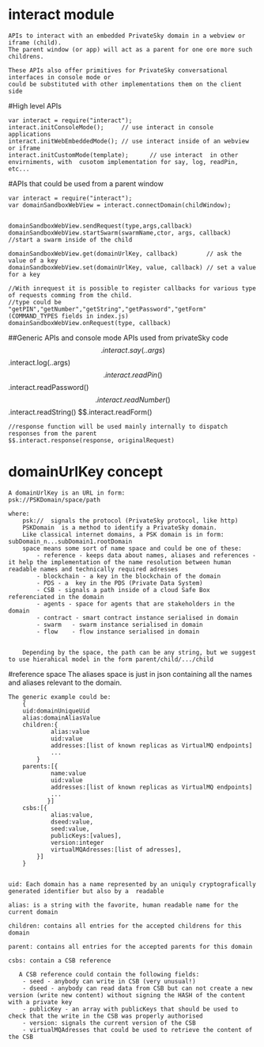 # interact module
    APIs to interact with an embedded PrivateSky domain in a webview or iframe (child). 
    The parent window (or app) will act as a parent for one ore more such childrens.
    
    These APIs also offer primitives for PrivateSky conversational interfaces in console mode or 
    could be substituted with other implementations them on the client side

#High level APIs

    var interact = require("interact");
    interact.initConsoleMode();     // use interact in console applications
    interact.initWebEmbeddedMode(); // use interact inside of an webview or iframe
    interact.initCustomMode(template);      // use interact  in other envirniments, with  cusotom implementation for say, log, readPin, etc...


#APIs that could be used from a parent window

    var interact = require("interact");
    var domainSandboxWebView = interact.connectDomain(childWindow); 
    
    
    domainSandboxWebView.sendRequest(type,args,callback)
    domainSandboxWebView.startSwarm(swarmName,ctor, args, callback) //start a swarm inside of the child
    
    domainSandboxWebView.get(domainUrlKey, callback)        // ask the value of a key
    domainSandboxWebView.set(domainUrlKey, value, callback) // set a value for a key
    
    //With inrequest it is possible to register callbacks for various type of requests comming from the child. 
    //type could be "getPIN","getNumber","getString","getPassword","getForm" (COMMAND_TYPES fields in index.js)
    domainSandboxWebView.onRequest(type, callback)  


##Generic APIs and console mode APIs used from privateSky code
    $$.interact.say(..args)
    $$.interact.log(..args)
    $$.interact.readPin()
    $$.interact.readPassword()
    $$.interact.readNumber()
    $$.interact.readString()
    $$.interact.readForm()
    
    
    //response function will be used mainly internally to dispatch responses from the parent
    $$.interact.response(response, originalRequest)  





# domainUrlKey concept
    A domainUrlKey is an URL in form:
    psk://PSKDomain/space/path

    where:
        psk://  signals the protocol (PrivateSky protocol, like http)
        PSKDomain  is a method to identify a PrivateSky domain. 
        Like classical internet domains, a PSK domain is in form:   subDomain_n...subDomain1.rootDomain
        space means some sort of name space and could be one of these:
            - reference - keeps data about names, aliases and references - it help the implementation of the name resolution between human readable names and technically required adresses
            - blockchain - a key in the blockchain of the domain
            - PDS - a  key in the PDS (Private Data System)
            - CSB - signals a path inside of a cloud Safe Box referenciated in the domain
            - agents - space for agents that are stakeholders in the domain
            - contract - smart contract instance serialised in domain
            - swarm   - swarm instance serialised in domain
            - flow    - flow instance serialised in domain


        Depending by the space, the path can be any string, but we suggest to use hierahical model in the form parent/child/.../child

#reference space
  The aliases space is just in json containing all the names and aliases relevant to the domain.
    
    The generic example could be:
        {
        uid:domainUniqueUid
        alias:domainAliasValue
        children:{
                alias:value
                uid:value
                addresses:[list of known replicas as VirtualMQ endpoints]
                ...
            }
        parents:[{
                name:value
                uid:value
                addresses:[list of known replicas as VirtualMQ endpoints]
                ...
               }]
        csbs:[{
                alias:value,
                dseed:value,
                seed:value,
                publicKeys:[values],
                version:integer
                virtualMQAdresses:[list of adresses],
            }]
        }


    uid: Each domain has a name represented by an uniquly cryptografically generated identifier but also by a  readable
   
    alias: is a string with the favorite, human readable name for the current domain
    
    children: contains all entries for the accepted childrens for this domain
    
    parent: contains all entries for the accepted parents for this domain
    
    csbs: contain a CSB reference

       A CSB reference could contain the following fields:
        - seed - anybody can write in CSB (very unusual!)
        - dseed - anybody can read data from CSB but can not create a new version (write new content) without signing the HASH of the content with a private key
        - publicKey - an array with publicKeys that should be used to check that the write in the CSB was properly authorised
        - version: signals the current version of the CSB
        - virtualMQAdresses that could be used to retrieve the content of the CSB
    


